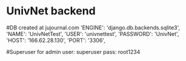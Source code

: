 # UnivNet backend

#DB created at jujournal.com
'ENGINE': 'django.db.backends.sqlite3',
'NAME': 'UnivNetTest',
'USER': 'univnettest',
'PASSWORD': 'UnivNet',
'HOST': '166.62.28.130',
'PORT': '3306',

#Superuser for admin
user: superuser
pass: root1234